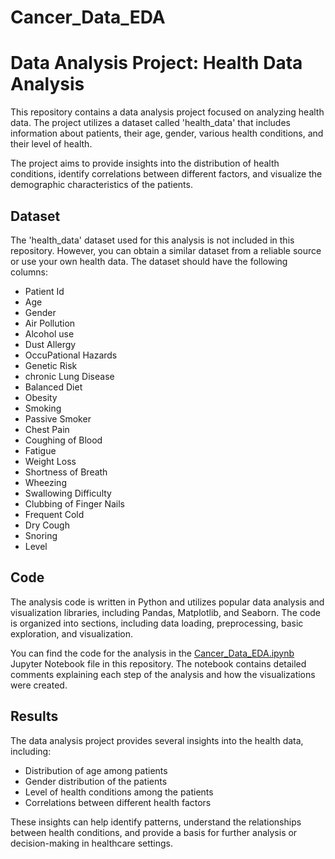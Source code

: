 # Cancer_Data_EDA
# Data Analysis Project: Health Data Analysis

This repository contains a data analysis project focused on analyzing health data. The project utilizes a dataset called 'health_data' that includes information about patients, their age, gender, various health conditions, and their level of health.

The project aims to provide insights into the distribution of health conditions, identify correlations between different factors, and visualize the demographic characteristics of the patients.

## Dataset

The 'health_data' dataset used for this analysis is not included in this repository. However, you can obtain a similar dataset from a reliable source or use your own health data. The dataset should have the following columns:

- Patient Id
- Age
- Gender
- Air Pollution
- Alcohol use
- Dust Allergy
- OccuPational Hazards
- Genetic Risk
- chronic Lung Disease
- Balanced Diet
- Obesity
- Smoking
- Passive Smoker
- Chest Pain
- Coughing of Blood
- Fatigue
- Weight Loss
- Shortness of Breath
- Wheezing
- Swallowing Difficulty
- Clubbing of Finger Nails
- Frequent Cold
- Dry Cough
- Snoring
- Level

## Code

The analysis code is written in Python and utilizes popular data analysis and visualization libraries, including Pandas, Matplotlib, and Seaborn. The code is organized into sections, including data loading, preprocessing, basic exploration, and visualization.

You can find the code for the analysis in the [Cancer_Data_EDA.ipynb](Cancer_Data_EDA.ipynb) Jupyter Notebook file in this repository. The notebook contains detailed comments explaining each step of the analysis and how the visualizations were created.

## Results

The data analysis project provides several insights into the health data, including:

- Distribution of age among patients
- Gender distribution of the patients
- Level of health conditions among the patients
- Correlations between different health factors

These insights can help identify patterns, understand the relationships between health conditions, and provide a basis for further analysis or decision-making in healthcare settings.

